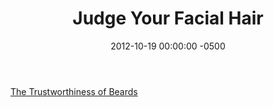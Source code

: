﻿---
layout: post
title:  Judge Your Facial Hair
date:   2012-10-19 00:00:00 -0500
categories: IT
---






<a href="http://i.imgur.com/PHmF5.jpg">The Trustworthiness of Beards</a>


